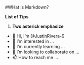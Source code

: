 #WHat is Markdown?

**List of Tips**

1. **Two asterick emphasize**




- 👋 Hi, I’m @JustinRivera-9
- 👀 I’m interested in ...
- 🌱 I’m currently learning ...
- 💞️ I’m looking to collaborate on ...
- 📫 How to reach me ...

<!---
JustinRivera-9/JustinRivera-9 is a ✨ special ✨ repository because its `README.md` (this file) appears on your GitHub profile.
You can click the Preview link to take a look at your changes.
--->
